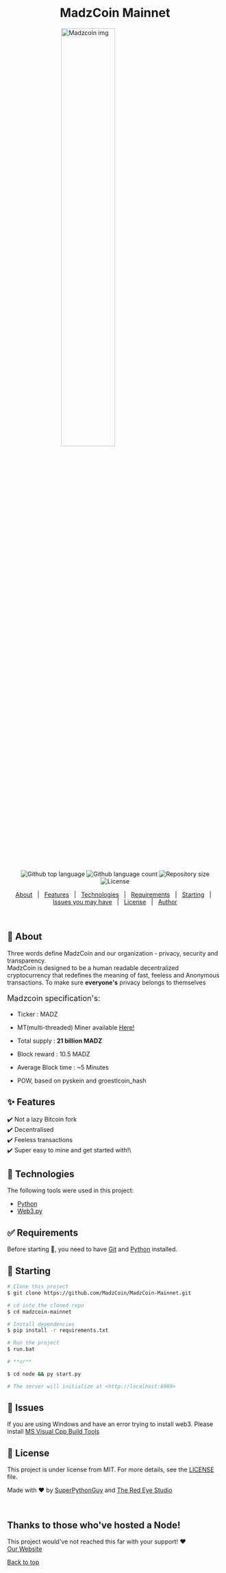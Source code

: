   &#xa0;

  <!-- <a href="https://madzcoinmainnet.netlify.app">Demo</a> -->
</div>
<h1 align="center">MadzCoin Mainnet</h1>
<style>
  .center {
    display: block;
    margin-left: auto;
    margin-right: auto;
    width: 50%;
  }
</style>

<img class="center" src="Madzcoin.ico" alt="Madzcoin img">

<p align="center">
  <img alt="Github top language" src="https://img.shields.io/github/languages/top/Madzcoin/madzcoin-mainnet?color=56BEB8">

  <img alt="Github language count" src="https://img.shields.io/github/languages/count/Madzcoin/madzcoin-mainnet?color=56BEB8">

  <img alt="Repository size" src="https://img.shields.io/github/repo-size/Madzcoin/madzcoin-mainnet?color=56BEB8">

  <img alt="License" src="https://img.shields.io/github/license/Madzcoin/madzcoin-mainnet?color=56BEB8">


  <!-- <img alt="Github issues" src="https://img.shields.io/github/issues/Madzcoin/madzcoin-mainnet?color=56BEB8" /> -->

  <!-- <img alt="Github forks" src="https://img.shields.io/github/forks/Madzcoin/madzcoin-mainnet?color=56BEB8" /> -->

  <!-- <img alt="Github stars" src="https://img.shields.io/github/stars/Madzcoin/madzcoin-mainnet?color=56BEB8" /> -->
</p>

<!-- Status -->

<!-- <h4 align="center"> 
	🚧  MadzCoin Mainnet 🚀 Under construction...  🚧
</h4> 

<hr> -->

<p align="center">
  <a href="#dart-about">About</a> &#xa0; | &#xa0; 
  <a href="#sparkles-features">Features</a> &#xa0; | &#xa0;
  <a href="#rocket-technologies">Technologies</a> &#xa0; | &#xa0;
  <a href="#white_check_mark-requirements">Requirements</a> &#xa0; | &#xa0;
  <a href="#checkered_flag-starting">Starting</a> &#xa0; | &#xa0;
  <a href="#no_entry_sign-issues">Issues you may have</a> &#xa0; | &#xa0;
  <a href="#memo-license">License</a> &#xa0; | &#xa0;
  <a href="https://github.com/Madzcoin" target="_blank">Author</a>
</p>

<br>

## :dart: About ##

Three words define MadzCoin and our organization - privacy, security and transparency.<br/>
MadzCoin is designed to be a human readable decentralized cryptocurrency that redefines the meaning of fast, feeless and Anonymous transactions.
To make sure **everyone's** privacy belongs to themselves<br/>

<p style="font-size: large;">
Madzcoin specification's:

* Ticker : MADZ

* MT(multi-threaded) Miner available <a href="https://github.com/MadzCoin/MadzCoin-MTMiner">Here!</a>

* Total supply : **21 billion MADZ**

* Block reward : 10.5 MADZ

* Average Block time : ~5 Minutes

* POW, based on pyskein and groestlcoin_hash

</p>

## :sparkles: Features ##

:heavy_check_mark: Not a lazy Bitcoin fork\
:heavy_check_mark: Decentralised\
:heavy_check_mark: Feeless transactions\
:heavy_check_mark: Super easy to mine and get started with!\

## :rocket: Technologies ##

The following tools were used in this project:

- [Python](https://python.org/)
- [Web3.py](https://web3py.readthedocs.io/en/v5/)

## :white_check_mark: Requirements ##

Before starting :checkered_flag:, you need to have [Git](https://git-scm.com) and [Python](https://python.org) installed.

## :checkered_flag: Starting ##

```bash
# Clone this project
$ git clone https://github.com/MadzCoin/MadzCoin-Mainnet.git

# cd into the cloned repo
$ cd madzcoin-mainnet

# Install dependencies
$ pip install -r requirements.txt

# Run the project
$ run.bat

# **or**

$ cd node && py start.py

# The server will initialize at <http://localhost:6969>
```

## :no_entry_sign: Issues ##
If you are using Windows and have an error trying to install web3. Please install [MS Visual Cpp Build Tools](https://visualstudio.microsoft.com/visual-cpp-build-tools/)


## :memo: License ##

This project is under license from MIT. For more details, see the [LICENSE](LICENSE.md) file.


Made with :heart: by <a href="https://github.com/superpythonguy" target="_blank">SuperPythonGuy</a> and <a href="https://github.com/the-red-eye-studio">The Red Eye Studio</a>


&#xa0;

## Thanks to those who've hosted a Node! ##
This project would've not reached this far with your support! :heart:<br/>
<a href="https://madzcoin.aj.do/">Our Website</a>

<a href="#top">Back to top</a>
